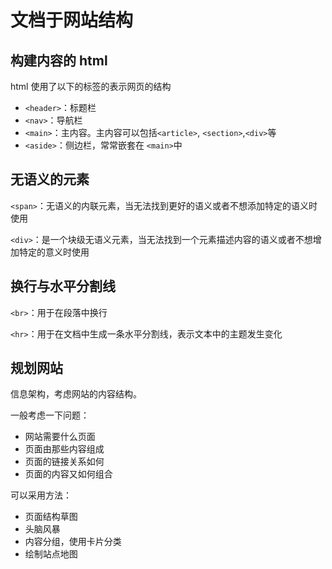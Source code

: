 # 文档于网站结构
## 构建内容的 html
html 使用了以下的标签的表示网页的结构
- `<header>`：标题栏
- `<nav>`：导航栏
- `<main>`：主内容。主内容可以包括`<article>`, `<section>`,`<div>`等
- `<aside>`：侧边栏，常常嵌套在 `<main>`中

## 无语义的元素
`<span>`：无语义的内联元素，当无法找到更好的语义或者不想添加特定的语义时使用

`<div>`：是一个块级无语义元素，当无法找到一个元素描述内容的语义或者不想增加特定的意义时使用

## 换行与水平分割线
`<br>`：用于在段落中换行

`<hr>`：用于在文档中生成一条水平分割线，表示文本中的主题发生变化

## 规划网站
信息架构，考虑网站的内容结构。

一般考虑一下问题：
- 网站需要什么页面
- 页面由那些内容组成
- 页面的链接关系如何
- 页面的内容又如何组合

可以采用方法：
- 页面结构草图
- 头脑风暴
- 内容分组，使用卡片分类
- 绘制站点地图